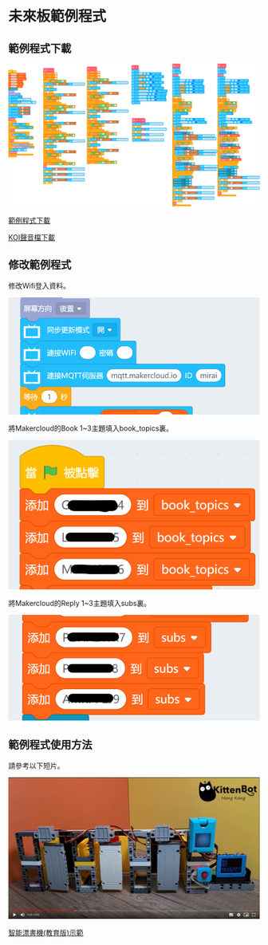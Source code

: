 # 未來板範例程式

## 範例程式下載

![](./images/futureboardcode1.png)

[範例程式下載](https://github.com/kittenbothk/kittenbothk/raw/master/Kits/booksharing/booksharing.sb3)

[KOI聲音檔下載](https://github.com/kittenbothk/kittenbothk/raw/master/Kits/booksharing/sounds.zip)

## 修改範例程式

修改Wifi登入資料。

![](./images/futureboardcode2.png)

將Makercloud的Book 1~3主題填入book_topics裏。

![](./images/futureboardcode3.png)

將Makercloud的Reply 1~3主題填入subs裏。

![](./images/futureboardcode4.png)

## 範例程式使用方法

請參考以下短片。

[![](./images/video1.png)](https://bit.ly/OnePileEduDemo)

[智能漂書機(教育版)示範](https://bit.ly/OnePileEduDemo)